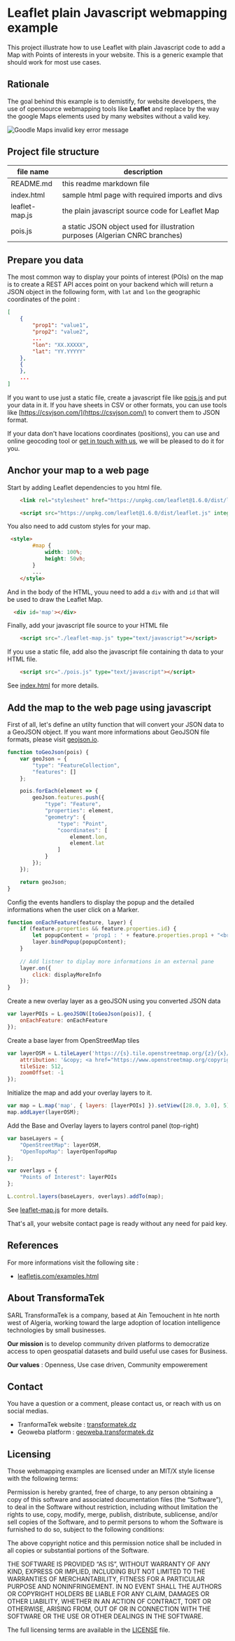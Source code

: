 
# Leaflet plain Javascript webmapping example

This project illustrate how to use Leaflet with plain Javascript code to add a Map with Points of interests in your website. This is a generic example that should work for most use cases.

## Rationale 

The goal behind this example is to demistify, for website developers, the use of opensource webmapping tools like **Leaflet** and replace by the way the google Maps elements used by many websites without a valid key.

![Goodle Maps invalid key error message](../images/google-invalid-key.png)


## Project file structure

| file name       | description |
| -------------   | -----------------------|
| README.md       | this readme markdown file |
| index.html      | sample html page with required imports and divs |
| leaflet-map.js  | the plain javascript source code for Leaflet Map |
| pois.js         | a static JSON object used for illustration purposes (Algerian CNRC branches) |

## Prepare you data

The most common way to display your points of interest (POIs) on the map is to create a REST API acces point on your backend which will return a JSON object in the following form, with `lat` and `lon` the geographic coordinates of the point :

```json
[
    {
        "prop1": "value1",
        "prop2": "value2",
        ...
        "lon": "XX.XXXXX",
        "lat": "YY.YYYYY"
    },
    {
    },
    ...
]
```

If you want to use just a static file, create a javascript file like [pois.js](./pois.js) and put your data in it. If you have sheets in CSV or other formats, you can use tools like [https://csvjson.com/](https://csvjson.com/) to convert them to JSON format.

If your data don't have locations coordinates (positions), you can use and online geocoding tool or [get in touch with us](https://transformatek.dz/contactus), we will be pleased to do it for you. 

## Anchor your map to a web page

Start by adding Leaflet dependencies to you html file.

```html
    <link rel="stylesheet" href="https://unpkg.com/leaflet@1.6.0/dist/leaflet.css" integrity="sha512-xwE/Az9zrjBIphAcBb3F6JVqxf46+CDLwfLMHloNu6KEQCAWi6HcDUbeOfBIptF7tcCzusKFjFw2yuvEpDL9wQ==" crossorigin="" />

    <script src="https://unpkg.com/leaflet@1.6.0/dist/leaflet.js" integrity="sha512-gZwIG9x3wUXg2hdXF6+rVkLF/0Vi9U8D2Ntg4Ga5I5BZpVkVxlJWbSQtXPSiUTtC0TjtGOmxa1AJPuV0CPthew==" crossorigin=""></script>
```

You also need to add custom styles for your map. 

```html
 <style>
        #map {
            width: 100%;
            height: 50vh;
        }
        ...
    </style>
```

And in the body of the HTML, youu need to add a `div` with and `id` that will be used to draw the Leaflet Map. 

```html
  <div id='map'></div>
```

Finally, add your javascript file source to your HTML file
```html
    <script src="./leaflet-map.js" type="text/javascript"></script>
```

If you use a static file, add also the javascript file containing th data to your HTML file.
```html
    <script src="./pois.js" type="text/javascript"></script>
```
See [index.html](./index.html) for more details.

## Add the map to the web page using javascript

First of all, let's define an utilty function that will convert your JSON data to a GeoJSON object. If you want more informations about GeoJSON file formats, please visit [geojson.io](https://geojson.io/).

```javascript
function toGeoJson(pois) {
    var geoJson = {
        "type": "FeatureCollection",
        "features": []
    };

    pois.forEach(element => {
        geoJson.features.push({
            "type": "Feature",
            "properties": element,
            "geometry": {
                "type": "Point",
                "coordinates": [
                    element.lon,
                    element.lat
                ]
            }
        });
    });

    return geoJson;
}
```
Config the events handlers to display the popup and the detailed informations when the user click on a Marker.

```javascript
function onEachFeature(feature, layer) {
    if (feature.properties && feature.properties.id) {
        let popupContent = 'prop1 : ' + feature.properties.prop1 + "<br/>prop2: " + feature.properties.prop2;
        layer.bindPopup(popupContent);
    }
    
    // Add listner to diplay more informations in an external pane
    layer.on({
        click: displayMoreInfo
    });
}
```

Create a new overlay layer as a geoJSON using you converted JSON data

```javascript
var layerPOIs = L.geoJSON([toGeoJson(pois)], {
    onEachFeature: onEachFeature
});
```

Create a base layer from OpenStreetMap tiles

```javascript
var layerOSM = L.tileLayer('https://{s}.tile.openstreetmap.org/{z}/{x}/{y}.png', {
    attribution: '&copy; <a href="https://www.openstreetmap.org/copyright">OpenStreetMap</a> contributors',
    tileSize: 512,
    zoomOffset: -1
});
```

Initialize the map and add your overlay layers to it.

```javascript
var map = L.map('map', { layers: [layerPOIs] }).setView([28.0, 3.0], 5);
map.addLayer(layerOSM);
```

Add the Base and Overlay layers to layers control panel (top-right)

```javascript
var baseLayers = {
    "OpenStreetMap": layerOSM,
    "OpenTopoMap": layerOpenTopoMap
};

var overlays = {
    "Points of Interest": layerPOIs
};

L.control.layers(baseLayers, overlays).addTo(map);
```
See [leaflet-map.js](./leaflet-map.js) for more details.

That's all, your website contact page is ready without any need for paid key. 

## References

For more informations visit the following site :
- [leafletjs.com/examples.html](https://leafletjs.com/examples.html)


## About TransformaTek

SARL TransformaTek is a company, based at Ain Temouchent in hte north west of Algeria, working toward the large adoption of location intelligence technologies by small businesses. 

**Our mission** is to develop community driven platforms to democratize access to open geospatial datasets and build useful use cases for Business.

**Our values** : Openness, Use case driven, Community empowerement 

## Contact

You have a question or a comment, please contact us, or reach with us on social medias.
 - TranformaTek website : [transformatek.dz](https://transformatek.dz) 
 - Geoweba platform : [geoweba.transformatek.dz](https://geoweba.transformatek.dz)  

## Licensing

Those webmapping examples are licensed under an MIT/X style license with the following terms:

Permission is hereby granted, free of charge, to any person obtaining a copy of this software and associated documentation files (the “Software”), to deal in the Software without restriction, including without limitation the rights to use, copy, modify, merge, publish, distribute, sublicense, and/or sell copies of the Software, and to permit persons to whom the Software is furnished to do so, subject to the following conditions:

The above copyright notice and this permission notice shall be included in all copies or substantial portions of the Software.

THE SOFTWARE IS PROVIDED “AS IS”, WITHOUT WARRANTY OF ANY KIND, EXPRESS OR IMPLIED, INCLUDING BUT NOT LIMITED TO THE WARRANTIES OF MERCHANTABILITY, FITNESS FOR A PARTICULAR PURPOSE AND NONINFRINGEMENT. IN NO EVENT SHALL THE AUTHORS OR COPYRIGHT HOLDERS BE LIABLE FOR ANY CLAIM, DAMAGES OR OTHER LIABILITY, WHETHER IN AN ACTION OF CONTRACT, TORT OR OTHERWISE, ARISING FROM, OUT OF OR IN CONNECTION WITH THE SOFTWARE OR THE USE OR OTHER DEALINGS IN THE SOFTWARE.

The full licensing terms are available in the [LICENSE](../LICENSE) file.